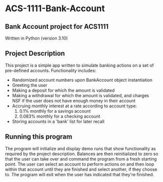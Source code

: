 # ACS-1111-Bank-Account
## Bank Account project for ACS1111
Written in Python (version 3.10)
## Project Description
This project is a simple app written to simulate banking actions on a set of pre-defined accounts.
Functionality includes:
- Randomized account numbers upon BankAccount object instantiation
- Greeting the user
- Making a deposit for which the amount is validated
- Making a withdrawal for which the amount is validated, and charges NSF if the user does not have enough money in their account
- Accruing monthly interest at a rate according to account type: 
    1. 0.1% monthly for a savings account
    2. 0.083% monthly for a checking account
- Storing accounts in a 'bank' list for later recall

## Running this program
The program will initialize and display demo runs that show functionality as required by the project description.  Balances are then reinitialized to zero so that the user can take over and command the program from a fresh starting point.  The user can select an account to perform actions on and then loop within that account until they are finished and select another, if they choose to.  The program will exit when the user has indicated that they're finished.

